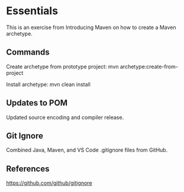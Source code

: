 # Essentials
This is an exercise from Introducing Maven on how to create a Maven archetype.

## Commands

Create archetype from prototype project:
mvn archetype:create-from-project

Install archetype:
mvn clean install

## Updates to POM

Updated source encoding and compiler release.

## Git Ignore

Combined Java, Maven, and VS Code .gitignore files from GitHub.

## References

https://github.com/github/gitignore
